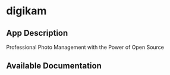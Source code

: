 # digikam

## App Description

Professional Photo Management with the Power of Open Source

## Available Documentation

